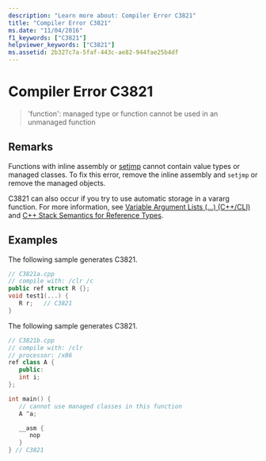 ```yaml
---
description: "Learn more about: Compiler Error C3821"
title: "Compiler Error C3821"
ms.date: "11/04/2016"
f1_keywords: ["C3821"]
helpviewer_keywords: ["C3821"]
ms.assetid: 2b327c7a-5faf-443c-ae82-944fae25b4df
---
```

# Compiler Error C3821

> 'function': managed type or function cannot be used in an unmanaged function

## Remarks

Functions with inline assembly or [setjmp](../../c-runtime-library/reference/setjmp.md) cannot contain value types or managed classes. To fix this error, remove the inline assembly and `setjmp` or remove the managed objects.

C3821 can also occur if you try to use automatic storage in a vararg function.  For more information, see [Variable Argument Lists (...) (C++/CLI)](../../extensions/variable-argument-lists-dot-dot-dot-cpp-cli.md) and [C++ Stack Semantics for Reference Types](../../dotnet/cpp-stack-semantics-for-reference-types.md).

## Examples

The following sample generates C3821.

```cpp
// C3821a.cpp
// compile with: /clr /c
public ref struct R {};
void test1(...) {
   R r;   // C3821
}
```

The following sample generates C3821.

```cpp
// C3821b.cpp
// compile with: /clr
// processor: /x86
ref class A {
   public:
   int i;
};

int main() {
   // cannot use managed classes in this function
   A ^a;

   __asm {
      nop
   }
} // C3821
```
